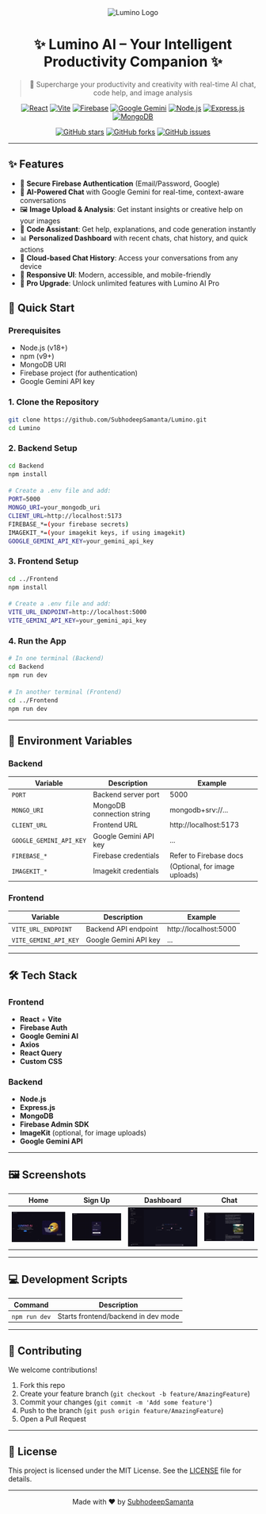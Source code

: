 <div align="center">

<img src="public/logo.png" alt="Lumino Logo" width="140"/>

# ✨ Lumino AI – Your Intelligent Productivity Companion ✨

> 🚀 Supercharge your productivity and creativity with real-time AI chat, code help, and image analysis

[![React](https://img.shields.io/badge/React-2023-61DAFB?style=for-the-badge&logo=react&logoColor=white&labelColor=1e1e1e)](https://reactjs.org/)
[![Vite](https://img.shields.io/badge/Vite-NextGen-646CFF?style=for-the-badge&logo=vite&logoColor=white&labelColor=1e1e1e)](https://vitejs.dev/)
[![Firebase](https://img.shields.io/badge/Firebase-Auth-FFA611?style=for-the-badge&logo=firebase&logoColor=white&labelColor=1e1e1e)](https://firebase.google.com/)
[![Google Gemini](https://img.shields.io/badge/Google%20Gemini-AI-4285F4?style=for-the-badge&logo=google&logoColor=white&labelColor=1e1e1e)](https://deepmind.google/technologies/gemini/)
[![Node.js](https://img.shields.io/badge/Node.js-BackEnd-339933?style=for-the-badge&logo=node.js&logoColor=white&labelColor=1e1e1e)](https://nodejs.org/)
[![Express.js](https://img.shields.io/badge/Express-Minimal%20Server-000000?style=for-the-badge&logo=express&logoColor=white&labelColor=1e1e1e)](https://expressjs.com/)
[![MongoDB](https://img.shields.io/badge/MongoDB-Database-47A248?style=for-the-badge&logo=mongodb&logoColor=white&labelColor=1e1e1e)](https://www.mongodb.com/)

[![GitHub stars](https://img.shields.io/github/stars/SubhodeepSamanta/Lumino?style=social)](https://github.com/SubhodeepSamanta/Lumino/stargazers)
[![GitHub forks](https://img.shields.io/github/forks/SubhodeepSamanta/Lumino?style=social)](https://github.com/SubhodeepSamanta/Lumino/network/members)
[![GitHub issues](https://img.shields.io/github/issues/SubhodeepSamanta/Lumino?style=social)](https://github.com/SubhodeepSamanta/Lumino/issues)

---

</div>

## ✨ Features

- 🔐 **Secure Firebase Authentication** (Email/Password, Google)
- 💬 **AI-Powered Chat** with Google Gemini for real-time, context-aware conversations
- 🖼️ **Image Upload & Analysis**: Get instant insights or creative help on your images
- 📝 **Code Assistant**: Get help, explanations, and code generation instantly
- 📊 **Personalized Dashboard** with recent chats, chat history, and quick actions
- 📁 **Cloud-based Chat History**: Access your conversations from any device
- 🚀 **Responsive UI**: Modern, accessible, and mobile-friendly
- 🌙 **Pro Upgrade**: Unlock unlimited features with Lumino AI Pro

## 🚀 Quick Start

### Prerequisites

- Node.js (v18+)
- npm (v9+)
- MongoDB URI
- Firebase project (for authentication)
- Google Gemini API key

### 1. Clone the Repository

```bash
git clone https://github.com/SubhodeepSamanta/Lumino.git
cd Lumino
```

### 2. Backend Setup

```bash
cd Backend
npm install

# Create a .env file and add:
PORT=5000
MONGO_URI=your_mongodb_uri
CLIENT_URL=http://localhost:5173
FIREBASE_*=(your firebase secrets)
IMAGEKIT_*=(your imagekit keys, if using imagekit)
GOOGLE_GEMINI_API_KEY=your_gemini_api_key
```

### 3. Frontend Setup

```bash
cd ../Frontend
npm install

# Create a .env file and add:
VITE_URL_ENDPOINT=http://localhost:5000
VITE_GEMINI_API_KEY=your_gemini_api_key
```

### 4. Run the App

```bash
# In one terminal (Backend)
cd Backend
npm run dev

# In another terminal (Frontend)
cd ../Frontend
npm run dev
```

---

## 📁 Environment Variables

### Backend

| Variable                | Description                 | Example                                  |
|-------------------------|-----------------------------|------------------------------------------|
| `PORT`                  | Backend server port         | 5000                                     |
| `MONGO_URI`             | MongoDB connection string   | mongodb+srv://...                        |
| `CLIENT_URL`            | Frontend URL                | http://localhost:5173                    |
| `GOOGLE_GEMINI_API_KEY` | Google Gemini API key       | ...                                      |
| `FIREBASE_*`            | Firebase credentials        | Refer to Firebase docs                   |
| `IMAGEKIT_*`            | Imagekit credentials        | (Optional, for image uploads)            |

### Frontend

| Variable                | Description                 | Example                                  |
|-------------------------|-----------------------------|------------------------------------------|
| `VITE_URL_ENDPOINT`     | Backend API endpoint        | http://localhost:5000                    |
| `VITE_GEMINI_API_KEY`   | Google Gemini API key       | ...                                      |

---

## 🛠️ Tech Stack

### Frontend
- **React** + **Vite**
- **Firebase Auth**
- **Google Gemini AI**
- **Axios**
- **React Query**
- **Custom CSS**

### Backend
- **Node.js**
- **Express.js**
- **MongoDB**
- **Firebase Admin SDK**
- **ImageKit** (optional, for image uploads)
- **Google Gemini API**

---

## 🖼️ Screenshots

<div align="center">

| Home | Sign Up | Dashboard | Chat |
|------|--------|-----------|------|
| ![Home](Screenshots/Home.png) | ![Sign Up](screenshots/Signup.png) | ![Dashboard](screenshots/Dashboard.png) | ![Chat](screenshots/Chat.png) |

</div>

---

## 💻 Development Scripts

| Command        | Description           |
|----------------|-----------------------|
| `npm run dev`  | Starts frontend/backend in dev mode |

---

## 🤝 Contributing

We welcome contributions!

1. Fork this repo
2. Create your feature branch (`git checkout -b feature/AmazingFeature`)
3. Commit your changes (`git commit -m 'Add some feature'`)
4. Push to the branch (`git push origin feature/AmazingFeature`)
5. Open a Pull Request

---

## 📝 License

This project is licensed under the MIT License. See the [LICENSE](LICENSE) file for details.

---

<div align="center">

Made with ❤️ by [SubhodeepSamanta](https://github.com/SubhodeepSamanta)

</div>